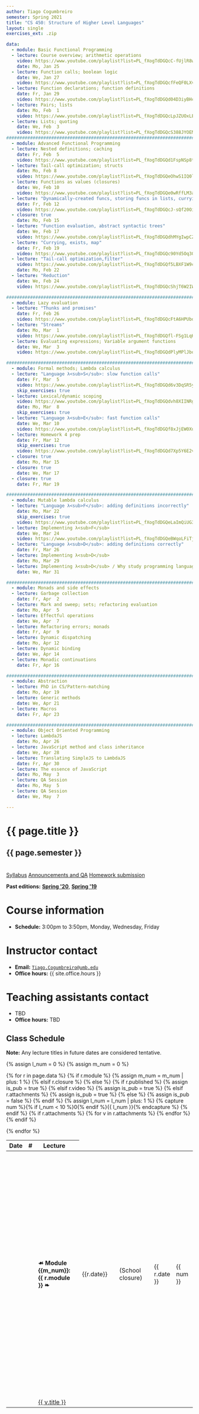 ```yaml
---
author: Tiago Cogumbreiro
semester: Spring 2021
title: "CS 450: Structure of Higher Level Languages"
layout: single
exercises_ext: .zip

data:
  - module: Basic Functional Programming
  - lecture: Course overview; arithmetic operations
    video: https://www.youtube.com/playlist?list=PL_fXogTdDGQcC-fUjlR8wkix5sFYTRMpJ
    date: Mo, Jan 25
  - lecture: Function calls; boolean logic
    date: We, Jan 27
    video: https://www.youtube.com/playlist?list=PL_fXogTdDGQcfFeQF0LXvuk41H-ok1d5A
  - lecture: Function declarations; function definitions
    date: Fr, Jan 29
    video: https://www.youtube.com/playlist?list=PL_fXogTdDGQd04D3iyBHcF_ytGQx611GF
  - lecture: Pairs; lists
    date: Mo, Feb  1
    video: https://www.youtube.com/playlist?list=PL_fXogTdDGQcLpJZUOxLEbGg4BB21p2rB
  - lecture: Lists; quoting
    date: We, Feb  3
    video: https://www.youtube.com/playlist?list=PL_fXogTdDGQcS388JYOEMgEbiEdjvbkRe
################################################################################
  - module: Advanced Functional Programming
  - lecture: Nested definitions; caching
    date: Fr, Feb  5
    video: https://www.youtube.com/playlist?list=PL_fXogTdDGQd1FspNSp8tkA4ZG3J3qRnW
  - lecture: Tail-call optimization; structs
    date: Mo, Feb 8
    video: https://www.youtube.com/playlist?list=PL_fXogTdDGQeOhwS1IQ0larZLSKopENsX
  - lecture: Functions as values (closures)
    date: We, Feb 10
    video: https://www.youtube.com/playlist?list=PL_fXogTdDGQe0wRffLM3aIlY8oRhwylOd
  - lecture: "Dynamically-created funcs, storing funcs in lists, currying"
    date: Fr, Feb 12
    video: https://www.youtube.com/playlist?list=PL_fXogTdDGQcJ-sQf20OiEAfFHD765xS0
  - closure: true
    date: Mo, Feb 15
  - lecture: "Function evaluation, abstract syntactic trees"
    date: We, Feb 17
    video: https://www.youtube.com/playlist?list=PL_fXogTdDGQdhMYgIwpCZ2v0q872ZgWsz
  - lecture: "Currying, exists, map"
    date: Fr, Feb 19
    video: https://www.youtube.com/playlist?list=PL_fXogTdDGQc90Yd5Oq3GlgDA9slA19ep
  - lecture: "Tail-call optimization,filter"
    video: https://www.youtube.com/playlist?list=PL_fXogTdDGQf5LBXF1W9cP4cDgLpJez8q
    date: Mo, Feb 22
  - lecture: "Reduction"
    date: We, Feb 24
    video: https://www.youtube.com/playlist?list=PL_fXogTdDGQcShjT6W2IWchSVnFUlJeh3

################################################################################
  - module: Lazy evaluation
  - lecture: "Thunks and promises"
    date: Fr, Feb 26
    video: https://www.youtube.com/playlist?list=PL_fXogTdDGQcFtA6HPUbdfmxoQqGREEsM
  - lecture: "Streams"
    date: Mo, Mar  1
    video: https://www.youtube.com/playlist?list=PL_fXogTdDGQfl-FSg1LqHV8xdZvirioUA
  - lecture: Evaluating expressions; Variable argument functions
    date: We, Mar  3
    video: https://www.youtube.com/playlist?list=PL_fXogTdDGQdPlyMPlJboAp0njO5pNj-x

################################################################################
  - module: Formal methods; Lambda calculus
  - lecture: "Language λ<sub>S</sub>: slow function calls"
    date: Fr, Mar  5
    video: https://www.youtube.com/playlist?list=PL_fXogTdDGQd6v3DqSR5y_9OVAfizO7Ep
    skip_exercises: true
  - lecture: Lexical/dynamic scoping
    video: https://www.youtube.com/playlist?list=PL_fXogTdDGQdvh8XIINRgTkyKbRGmOc00
    date: Mo, Mar  8
    skip_exercises: true
  - lecture: "Language λ<sub>E</sub>: fast function calls"
    date: We, Mar 10
    video: https://www.youtube.com/playlist?list=PL_fXogTdDGQf8xJjEW0XuW6zZHsT4rW7p
  - lecture: Homework 4 prep
    date: Fr, Mar 12
    skip_exercises: true
    video: https://www.youtube.com/playlist?list=PL_fXogTdDGQd7Xp5Y6E2vbuE0H7mMhUaL
  - closure: true
    date: Mo, Mar 15
  - closure: true
    date: We, Mar 17
  - closure: true
    date: Fr, Mar 19

################################################################################
  - module: Mutable lambda calculus
  - lecture: "Language λ<sub>F</sub>: adding definitions incorrectly"
    date: Mo, Mar 22
    skip_exercises: true
    video: https://www.youtube.com/playlist?list=PL_fXogTdDGQeLaImQiUG3nVgnBHNnkxLv
  - lecture: Implementing λ<sub>F</sub>
    date: We, Mar 24
    video: https://www.youtube.com/playlist?list=PL_fXogTdDGQeBWqoLFiTjNqYknD2yUSNV
  - lecture: "Language λ<sub>D</sub>: adding definitions correctly"
    date: Fr, Mar 26
  - lecture: Implementing λ<sub>D</sub>
    date: Mo, Mar 29
  - lecture: Implementing λ<sub>D</sub> / Why study programming languages?
    date: We, Mar 31

################################################################################
  - module: Monads and side effects
  - lecture: Garbage collection
    date: Fr, Apr  2
  - lecture: Mark and sweep; sets; refactoring evaluation
    date: Mo, Apr  5
  - lecture: Effectful operations
    date: We, Apr  7
  - lecture: Refactoring errors; monads
    date: Fr, Apr  9
  - lecture: Dynamic dispatching
    date: Mo, Apr 12
  - lecture: Dynamic binding
    date: We, Apr 14
  - lecture: Monadic continuations
    date: Fr, Apr 16

################################################################################
  - module: Abstraction
  - lecture: PhD in CS/Pattern-matching
    date: Mo, Apr 19
  - lecture: Generic methods
    date: We, Apr 21
  - lecture: Macros
    date: Fr, Apr 23

################################################################################
  - module: Object Oriented Programming
  - lecture: LambdaJS
    date: Mo, Apr 26
  - lecture: JavaScript method and class inheritance
    date: We, Apr 28
  - lecture: Translating SimpleJS to LambdaJS
    date: Fr, Apr 30
  - lecture: The essence of JavaScript
    date: Mo, May  3
  - lecture: QA Session
    date: Mo, May  5
  - lecture: QA Session
    date: We, May  7

---
```


<h1 class="has-text-centered">{{ page.title }}</h1>
<h2 class="has-text-centered" style="padding-bottom:1em;">{{ page.semester }}</h2>

<div class="buttons is-centered">
<a class="button is-large is-link" href="syllabus.pdf">Syllabus</a>
<a class="button is-large is-link" href="https://gitlab.com/cogumbreiro/cs450-s21-qa">Announcements and QA</a>
<a class="button is-large is-link" href="https://www.gradescope.com/courses/226255">Homework submission</a>
</div>

**Past editions:** [**Spring '20**](../s20/), [**Spring '19**](../s19/)

# Course information

* **Schedule:** 3:00pm to 3:50pm, Monday, Wednesday, Friday

# Instructor contact
* **Email:** [`Tiago.Cogumbreiro@umb.edu`](mailto:Tiago.Cogumbreiro@umb.edu)
* **Office hours:** {{ site.office.hours }}

# Teaching assistants contact

* TBD
* **Office hours:** TBD


## Class Schedule

**Note:** Any lecture titles in future dates are considered tentative.


{% assign l_num = 0 %}
{% assign m_num = 0 %}
<table>
  <thead>
    <tr>
      <th>Date</th>
      <th>#</th>
      <th>Lecture</th>
      <th></th>
    </tr>
  </thead>
  <tbody>
{% for r in page.data %}
<tr>
{% if r.module %}
  {% assign m_num = m_num | plus: 1 %}
  <td></td>
  <td></td>
  <td><b>☙ Module {{m_num}}: {{ r.module }} ❧</b></td>
  <td></td>
{% elsif r.closure %}
  <td class="has-text-grey-light">{{r.date}}</td>
  <td></td>
  <td class="has-text-grey-light">(School closure)</td>
  <td></td>
{% else %}
  {% if r.published %}
    {% assign is_pub = true %}
  {% elsif r.video %}
    {% assign is_pub = true %}
  {% elsif r.attachments %}
    {% assign is_pub = true %}
  {% else %}
    {% assign is_pub = false %}
  {% endif %}
  {% assign l_num = l_num | plus: 1 %}
  {% capture num %}{% if l_num < 10 %}0{% endif %}{{ l_num }}{% endcapture %}
  <td>{{ r.date }}</td>
  <td>{{ num }}</td>
  <td>
  {% if is_pub %}
    <a href="lecture{{num}}.html">{{ r.lecture }}</a>
  {% else %}
    {{ r.lecture }}
  {% endif %}
  </td>
  <td>
    {% if is_pub %}
      {% capture s_url %}lecture{{ num }}.pdf{% endcapture %}
      {% if r.skip_exercises %}
        {% assign f_url = nil %}
      {% else %}
        {% capture f_url %}lecture{{ num }}-exercises{{ page.exercises_ext }}{% endcapture %}
      {% endif %}
      <span class="buttons has-addons">{% include button.html url=s_url title="Download lecture slides" icon="book" %}{% include button.html url=r.video icon="file-video" title="Video recording" %}{% include button.html url=f_url icon="box" title="Class exercises" %}</span>
    {% endif %}
  </td>
{% endif %}
</tr>
{% if r.attachments %}
    {% for v in r.attachments %}
<tr>
  <td></td>
  <td></td>
    <td>
        <a href="{{ v.url }}">
        <span class="icon is-small"><i class="fas fa-file-{{v.type}}"></i></span>
        {{ v.title }}
        </a>
    </td>
</tr>
    {% endfor %}
{% endif %}

{% endfor %}
  </tbody>
</table>